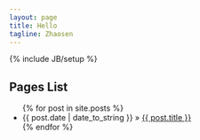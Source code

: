 ```yaml
---
layout: page
title: Hello
tagline: Zhaosen
---
```

{% include JB/setup %}




## Pages List

<ul class="posts">
  {% for post in site.posts %}
    <li><span>{{ post.date | date_to_string }}</span> &raquo; <a href="{{ BASE_PATH }}{{ post.url }}">{{ post.title }}</a> 
    <!-- <p>{{post.excerpt}}</p> -->
    </li>
  {% endfor %}
</ul>



  



